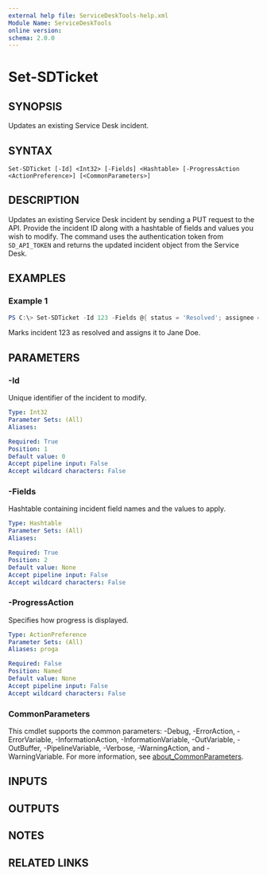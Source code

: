 ```yaml
---
external help file: ServiceDeskTools-help.xml
Module Name: ServiceDeskTools
online version:
schema: 2.0.0
---
```


# Set-SDTicket

## SYNOPSIS
Updates an existing Service Desk incident.

## SYNTAX

```
Set-SDTicket [-Id] <Int32> [-Fields] <Hashtable> [-ProgressAction <ActionPreference>] [<CommonParameters>]
```

## DESCRIPTION
Updates an existing Service Desk incident by sending a PUT request to
the API.  Provide the incident ID along with a hashtable of fields and
values you wish to modify.  The command uses the authentication token
from `SD_API_TOKEN` and returns the updated incident object from the
Service Desk.

## EXAMPLES

### Example 1
```powershell
PS C:\> Set-SDTicket -Id 123 -Fields @{ status = 'Resolved'; assignee = 'jane.doe@example.com' }
```

Marks incident 123 as resolved and assigns it to Jane Doe.

## PARAMETERS

### -Id
Unique identifier of the incident to modify.

```yaml
Type: Int32
Parameter Sets: (All)
Aliases:

Required: True
Position: 1
Default value: 0
Accept pipeline input: False
Accept wildcard characters: False
```

### -Fields
Hashtable containing incident field names and the values to apply.

```yaml
Type: Hashtable
Parameter Sets: (All)
Aliases:

Required: True
Position: 2
Default value: None
Accept pipeline input: False
Accept wildcard characters: False
```

### -ProgressAction
Specifies how progress is displayed.

```yaml
Type: ActionPreference
Parameter Sets: (All)
Aliases: proga

Required: False
Position: Named
Default value: None
Accept pipeline input: False
Accept wildcard characters: False
```

### CommonParameters
This cmdlet supports the common parameters: -Debug, -ErrorAction, -ErrorVariable, -InformationAction, -InformationVariable, -OutVariable, -OutBuffer, -PipelineVariable, -Verbose, -WarningAction, and -WarningVariable. For more information, see [about_CommonParameters](http://go.microsoft.com/fwlink/?LinkID=113216).

## INPUTS

## OUTPUTS

## NOTES

## RELATED LINKS
